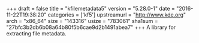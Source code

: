 +++
draft = false
title = "kfilemetadata5"
version = "5.28.0-1"
date = "2016-11-22T19:38:20"
categories = ['kf5']
upstreamurl = "http://www.kde.org"
arch = "x86_64"
size = "143316"
usize = "783061"
sha1sum = "27bfc3b2db6b08a64b80f5b6cae9d2b1491abea7"
+++
A library for extracting file metadata.